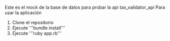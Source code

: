 Este es el mock de la base de datos para probar la api tax_validator_api
Para usar la aplicación
1. Clone el repositorio
2. Ejecute '''bundle install'''
3. Ejecute '''ruby app.rb'''

